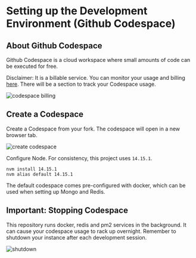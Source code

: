 # Setting up the Development Environment (Github Codespace)

## About Github Codespace

Github Codespace is a cloud workspace where small amounts of code can be executed for free. 

Disclaimer: It is a billable service. You can monitor your usage and billing [here](https://github.com/settings/billing). There will be a section to track your Codespace usage.

![codespace billing](https://user-images.githubusercontent.com/24848927/219879748-0677911b-65bb-4d02-b8e0-873574adaa2e.png)

## Create a Codespace

Create a Codespace from your fork. The codespace will open in a new browser tab.

![create codespace](https://user-images.githubusercontent.com/24848927/219880024-8414b3e9-656a-4e50-abb6-0d042b5952e8.png)

Configure Node. For consistency, this project uses `14.15.1`.

```
nvm install 14.15.1
nvm alias default 14.15.1
```

The default codespace comes pre-configured with docker, which can be used when setting up Mongo and Redis.

## Important: Stopping Codespace

This repository runs docker, redis and pm2 services in the background. It can cause your codespace usage to rack up overnight. Remember to shutdown your instance after each development session.

![shutdown](https://user-images.githubusercontent.com/24848927/219884970-e323877b-aeb9-4dbf-bbaf-7c18304353ca.png)
